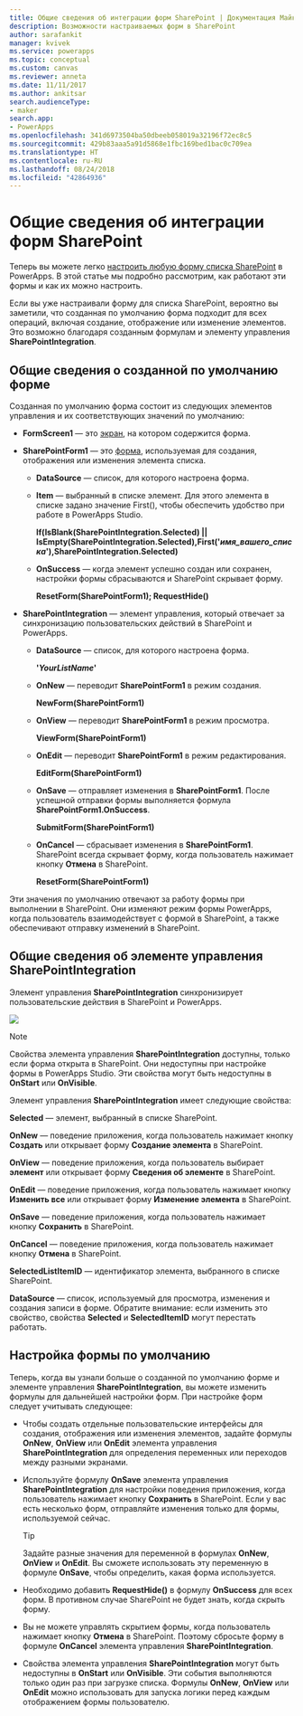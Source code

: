 ```yaml
---
title: Общие сведения об интеграции форм SharePoint | Документация Майкрософт
description: Возможности настраиваемых форм в SharePoint
author: sarafankit
manager: kvivek
ms.service: powerapps
ms.topic: conceptual
ms.custom: canvas
ms.reviewer: anneta
ms.date: 11/11/2017
ms.author: ankitsar
search.audienceType:
- maker
search.app:
- PowerApps
ms.openlocfilehash: 341d6973504ba50dbeeb058019a32196f72ec8c5
ms.sourcegitcommit: 429b83aaa5a91d5868e1fbc169bed1bac0c709ea
ms.translationtype: HT
ms.contentlocale: ru-RU
ms.lasthandoff: 08/24/2018
ms.locfileid: "42864936"
---
```

# <a name="understand-sharepoint-forms-integration"></a>Общие сведения об интеграции форм SharePoint
Теперь вы можете легко [настроить любую форму списка SharePoint](customize-list-form.md) в PowerApps. В этой статье мы подробно рассмотрим, как работают эти формы и как их можно настроить.

Если вы уже настраивали форму для списка SharePoint, вероятно вы заметили, что созданная по умолчанию форма подходит для всех операций, включая создание, отображение или изменение элементов. Это возможно благодаря созданным формулам и элементу управления **SharePointIntegration**.

## <a name="understand-the-default-generated-form"></a>Общие сведения о созданной по умолчанию форме

Созданная по умолчанию форма состоит из следующих элементов управления и их соответствующих значений по умолчанию:

* **FormScreen1** — это [экран](controls/control-screen.md), на котором содержится форма.

* **SharePointForm1** — это [форма](working-with-forms.md), используемая для создания, отображения или изменения элемента списка.

    * **DataSource** — список, для которого настроена форма.

    * **Item** — выбранный в списке элемент. Для этого элемента в списке задано значение First(), чтобы обеспечить удобство при работе в PowerApps Studio.

        **If(IsBlank(SharePointIntegration.Selected) || IsEmpty(SharePointIntegration.Selected),First('*имя_вашего_списка*'),SharePointIntegration.Selected)**

    * **OnSuccess** — когда элемент успешно создан или сохранен, настройки формы сбрасываются и SharePoint скрывает форму.

        **ResetForm(SharePointForm1); RequestHide()**

* **SharePointIntegration** — элемент управления, который отвечает за синхронизацию пользовательских действий в SharePoint и PowerApps.

    * **DataSource** — список, для которого настроена форма.

        **'*YourListName*'**

    * **OnNew** — переводит **SharePointForm1** в режим создания.

        **NewForm(SharePointForm1)**

    * **OnView** — переводит **SharePointForm1** в режим просмотра.

        **ViewForm(SharePointForm1)**

    * **OnEdit** — переводит **SharePointForm1** в режим редактирования.

        **EditForm(SharePointForm1)**

    * **OnSave** — отправляет изменения в **SharePointForm1**. После успешной отправки формы выполняется формула **SharePointForm1.OnSuccess**.

        **SubmitForm(SharePointForm1)**

    * **OnCancel** — сбрасывает изменения в **SharePointForm1**. SharePoint всегда скрывает форму, когда пользователь нажимает кнопку **Отмена** в SharePoint.

        **ResetForm(SharePointForm1)**

Эти значения по умолчанию отвечают за работу формы при выполнении в SharePoint. Они изменяют режим формы PowerApps, когда пользователь взаимодействует с формой в SharePoint, а также обеспечивают отправку изменений в SharePoint.

## <a name="understand-the-sharepointintegration-control"></a>Общие сведения об элементе управления SharePointIntegration
Элемент управления **SharePointIntegration** синхронизирует пользовательские действия в SharePoint и PowerApps.

![](./media/sharepoint-form-integration/sharepointintegration-object.png)

>[!NOTE]
>Свойства элемента управления **SharePointIntegration** доступны, только если форма открыта в SharePoint. Они недоступны при настройке формы в PowerApps Studio. Эти свойства могут быть недоступны в **OnStart** или **OnVisible**. 

Элемент управления **SharePointIntegration** имеет следующие свойства:

**Selected** — элемент, выбранный в списке SharePoint.

**OnNew** — поведение приложения, когда пользователь нажимает кнопку **Создать** или открывает форму **Создание элемента** в SharePoint.

**OnView** — поведение приложения, когда пользователь выбирает **элемент** или открывает форму **Сведения об элементе** в SharePoint.

**OnEdit** — поведение приложения, когда пользователь нажимает кнопку **Изменить все** или открывает форму **Изменение элемента** в SharePoint.

**OnSave** — поведение приложения, когда пользователь нажимает кнопку **Сохранить** в SharePoint.

**OnCancel** — поведение приложения, когда пользователь нажимает кнопку **Отмена** в SharePoint.

**SelectedListItemID** — идентификатор элемента, выбранного в списке SharePoint.

**DataSource** — список, используемый для просмотра, изменения и создания записи в форме. Обратите внимание: если изменить это свойство, свойства **Selected** и **SelectedItemID** могут перестать работать.

## <a name="customize-the-default-form"></a>Настройка формы по умолчанию
Теперь, когда вы узнали больше о созданной по умолчанию форме и элементе управления **SharePointIntegration**, вы можете изменить формулы для дальнейшей настройки форм. При настройке форм следует учитывать следующее:

* Чтобы создать отдельные пользовательские интерфейсы для создания, отображения или изменения элементов, задайте формулы **OnNew**, **OnView** или **OnEdit** элемента управления **SharePointIntegration** для определения переменных или переходов между разными экранами.

* Используйте формулу **OnSave** элемента управления **SharePointIntegration** для настройки поведения приложения, когда пользователь нажимает кнопку **Сохранить** в SharePoint. Если у вас есть несколько форм, отправляйте изменения только для формы, используемой сейчас.

  > [!TIP]
  >    Задайте разные значения для переменной в формулах **OnNew**, **OnView** и **OnEdit**. Вы сможете использовать эту переменную в формуле **OnSave**, чтобы определить, какая форма используется.

* Необходимо добавить **RequestHide()** в формулу **OnSuccess** для всех форм. В противном случае SharePoint не будет знать, когда скрыть форму.

* Вы не можете управлять скрытием формы, когда пользователь нажимает кнопку **Отмена** в SharePoint. Поэтому сбросьте форму в формуле **OnCancel** элемента управления **SharePointIntegration**.

* Свойства элемента управления **SharePointIntegration** могут быть недоступны в **OnStart** или **OnVisible**. Эти события выполняются только один раз при загрузке списка. Формулы **OnNew**, **OnView** или **OnEdit** можно использовать для запуска логики перед каждым отображением формы пользователю. 
